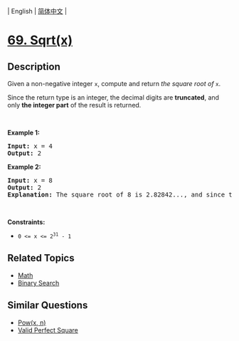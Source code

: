 
| English | [简体中文](README.md) |

# [69. Sqrt(x)](https://leetcode-cn.com/problems/sqrtx/)

## Description

<p>Given a non-negative integer <code>x</code>,&nbsp;compute and return <em>the square root of</em> <code>x</code>.</p>

<p>Since the return type&nbsp;is an integer, the decimal digits are <strong>truncated</strong>, and only <strong>the integer part</strong> of the result&nbsp;is returned.</p>

<p>&nbsp;</p>
<p><strong>Example 1:</strong></p>

<pre>
<strong>Input:</strong> x = 4
<strong>Output:</strong> 2
</pre>

<p><strong>Example 2:</strong></p>

<pre>
<strong>Input:</strong> x = 8
<strong>Output:</strong> 2
<strong>Explanation:</strong> The square root of 8 is 2.82842..., and since the decimal part is truncated, 2 is returned.</pre>

<p>&nbsp;</p>
<p><strong>Constraints:</strong></p>

<ul>
	<li><code>0 &lt;= x &lt;= 2<sup>31</sup> - 1</code></li>
</ul>


## Related Topics

- [Math](https://leetcode-cn.com/tag/math)
- [Binary Search](https://leetcode-cn.com/tag/binary-search)

## Similar Questions

- [Pow(x, n)](../powx-n/README_EN.md)
- [Valid Perfect Square](../valid-perfect-square/README_EN.md)
